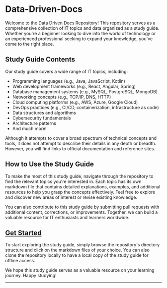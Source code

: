 # Data-Driven-Docs

Welcome to the Data Driven Docs Repository! This repository serves as a comprehensive collection of IT topics and data organized as a study guide. Whether you're a beginner looking to dive into the world of technology or an experienced professional seeking to expand your knowledge, you've come to the right place.

## Study Guide Contents

Our study guide covers a wide range of IT topics, including:

- Programming languages (e.g., Java, JavaScript, Kotlin)
- Web development frameworks (e.g., React, Angular, Spring)
- Database management systems (e.g., MySQL, PostgreSQL, MongoDB)
- Networking concepts (e.g., TCP/IP, DNS, HTTP)
- Cloud computing platforms (e.g., AWS, Azure, Google Cloud)
- DevOps practices (e.g., CI/CD, containerization, infrastructure as code)
- Data structures and algorithms
- Cybersecurity fundamentals
- Architecture patterns
- And much more!

Although it attempts to cover a broad spectrum of technical concepts and tools, it does not attempt to describe their details in any depth or breadth. However, you will find links to official documentation and reference sites.

## How to Use the Study Guide

To make the most of this study guide, navigate through the repository to find the relevant topics you're interested in. Each topic has its own markdown file that contains detailed explanations, examples, and additional resources to help you grasp the concepts effectively. Feel free to explore and discover new areas of interest or revise existing knowledge.

You can also contribute to this study guide by submitting pull requests with additional content, corrections, or improvements. Together, we can build a valuable resource for IT enthusiasts and learners worldwide.

## [Get Started](pages/common/get-started.md)

To start exploring the study guide, simply browse the repository's directory structure and click on the markdown files of your choice. You can also clone the repository locally to have a local copy of the study guide for offline access.

We hope this study guide serves as a valuable resource on your learning journey. Happy studying!

___

